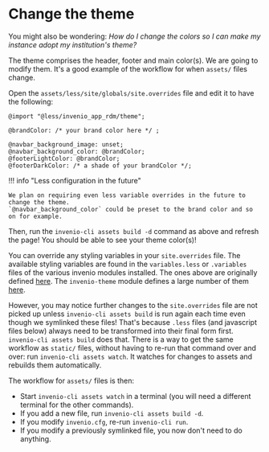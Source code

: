 # Change the theme

You might also be wondering: *How do I change the colors so I can make my instance adopt my institution's theme?*

The theme comprises the header, footer and main color(s). We are going to modify them. It's a good example of the workflow for when `assets/` files change.

Open the `assets/less/site/globals/site.overrides` file and edit it to have the following:

``` less
@import "@less/invenio_app_rdm/theme";

@brandColor: /* your brand color here */ ;

@navbar_background_image: unset;
@navbar_background_color: @brandColor;
@footerLightColor: @brandColor;
@footerDarkColor: /* a shade of your brandColor */;
```

!!! info "Less configuration in the future"

    We plan on requiring even less variable overrides in the future to change the theme.
    `@navbar_background_color` could be preset to the brand color and so on for example.

Then, run the `invenio-cli assets build -d` command as above and refresh the page! You should be able to see your theme color(s)!

You can override any styling variables in your `site.overrides` file. The available styling variables are found in the `variables.less` or `.variables` files of the various invenio modules installed. The ones above are originally defined [here](https://github.com/inveniosoftware/invenio-app-rdm/blob/master/invenio_app_rdm/theme/assets/semantic-ui/less/invenio_app_rdm/variables.less). The `invenio-theme` module defines a large number of them [here](https://github.com/inveniosoftware/invenio-theme/tree/master/invenio_theme/assets/semantic-ui/less/invenio_theme/theme).

However, you may notice further changes to the `site.overrides` file are not picked up unless `invenio-cli assets build` is run again each time even though we symlinked these files! That's because `.less` files (and javascript files below) always need to be transformed into their final form first. `invenio-cli assets build` does that. There is a way to get the same workflow as `static/` files, without having to re-run that command over and over: run `invenio-cli assets watch`. It watches for changes to assets and rebuilds them automatically.

The workflow for `assets/` files is then:

- Start `invenio-cli assets watch` in a terminal (you will need a different terminal for the other commands).
- If you add a new file, run `invenio-cli assets build -d`.
- If you modify `invenio.cfg`, re-run `invenio-cli run`.
- If you modify a previously symlinked file, you now don't need to do anything.
